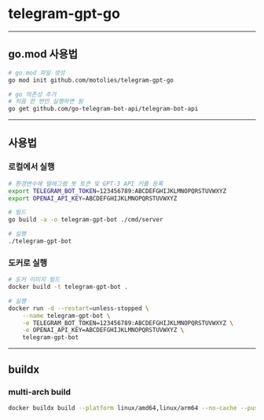 # telegram-gpt-go

---

## go.mod 사용법
```bash
# go.mod 파일 생성
go mod init github.com/motolies/telegram-gpt-go

# go 의존성 추가
# 처음 한 번만 실행하면 됨
go get github.com/go-telegram-bot-api/telegram-bot-api
```

---

## 사용법

### 로컬에서 실행
```bash
# 환경변수에 텔레그램 봇 토큰 및 GPT-3 API 키를 등록
export TELEGRAM_BOT_TOKEN=123456789:ABCDEFGHIJKLMNOPQRSTUVWXYZ
export OPENAI_API_KEY=ABCDEFGHIJKLMNOPQRSTUVWXYZ

# 빌드
go build -a -o telegram-gpt-bot ./cmd/server

# 실행
./telegram-gpt-bot
```

### 도커로 실행
```bash
# 도커 이미지 빌드
docker build -t telegram-gpt-bot .

# 실행
docker run -d --restart=unless-stopped \
    --name telegram-gpt-bot \
    -e TELEGRAM_BOT_TOKEN=123456789:ABCDEFGHIJKLMNOPQRSTUVWXYZ \
    -e OPENAI_API_KEY=ABCDEFGHIJKLMNOPQRSTUVWXYZ \
    telegram-gpt-bot
```

---

## buildx

### multi-arch build
```bash
docker buildx build --platform linux/amd64,linux/arm64 --no-cache --push -t telegram-gpt-bot .
```